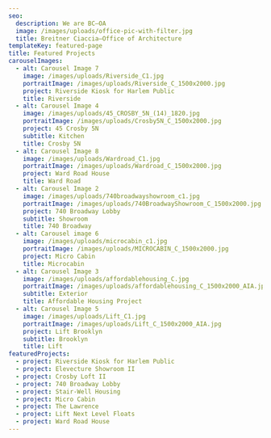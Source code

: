 ```yaml
---
seo:
  description: We are BC–OA
  image: /images/uploads/office-pic-with-filter.jpg
  title: Breitner Ciaccia–Office of Architecture
templateKey: featured-page
title: Featured Projects
carouselImages:
  - alt: Carousel Image 7
    image: /images/uploads/Riverside_C1.jpg
    portraitImage: /images/uploads/Riverside_C_1500x2000.jpg
    project: Riverside Kiosk for Harlem Public
    title: Riverside
  - alt: Carousel Image 4
    image: /images/uploads/45_CROSBY_5N_(14)_1820.jpg
    portraitImage: /images/uploads/Crosby5N_C_1500x2000.jpg
    project: 45 Crosby 5N
    subtitle: Kitchen
    title: Crosby 5N
  - alt: Carousel Image 8
    image: /images/uploads/Wardroad_C1.jpg
    portraitImage: /images/uploads/Wardroad_C_1500x2000.jpg
    project: Ward Road House
    title: Ward Road
  - alt: Carousel Image 2
    image: /images/uploads/740broadwayshowroom_c1.jpg
    portraitImage: /images/uploads/740BroadwayShowroom_C_1500x2000.jpg
    project: 740 Broadway Lobby
    subtitle: Showroom
    title: 740 Broadway
  - alt: Carousel image 6
    image: /images/uploads/microcabin_c1.jpg
    portraitImage: /images/uploads/MICROCABIN_C_1500x2000.jpg
    project: Micro Cabin
    title: Microcabin
  - alt: Carousel Image 3
    image: /images/uploads/affordablehousing_C.jpg
    portraitImage: /images/uploads/affordablehousing_C_1500x2000_AIA.jpg
    subtitle: Exterior
    title: Affordable Housing Project
  - alt: Carousel Image 5
    image: /images/uploads/Lift_C1.jpg
    portraitImage: /images/uploads/Lift_C_1500x2000_AIA.jpg
    project: Lift Brooklyn
    subtitle: Brooklyn
    title: Lift
featuredProjects:
  - project: Riverside Kiosk for Harlem Public
  - project: Elevecture Showroom II
  - project: Crosby Loft II
  - project: 740 Broadway Lobby
  - project: Stair-Well Housing
  - project: Micro Cabin
  - project: The Lawrence
  - project: Lift Next Level Floats
  - project: Ward Road House
---
```


